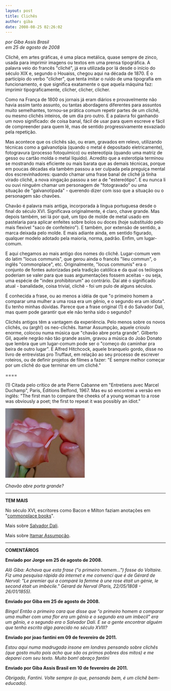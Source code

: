 ```yaml
---
layout: post
title: Clichês
author: giba
date: 2008-08-25 02:26:02
---
```

*por Giba Assis Brasil*\
*em 25 de agosto de 2008*

Clichê, em artes gráficas, é uma placa metálica, quase sempre de zinco, usada para imprimir imagens ou textos em uma prensa tipográfica. A palavra veio do francês "cliché", já era utilizada por lá desde o início do século XIX e, segundo o Houaiss, chegou aqui na década de 1870. É o particípio do verbo "clicher", que tenta imitar o ruído de uma tipografia em funcionamento, e que significa exatamente o que aquela máquina faz: imprimir tipograficamente, clicher, clicher, clicher.

Como na França de 1800 os jornais já eram diários e provavelmente não havia assim tanto assunto, ou tantas abordagens diferentes para assuntos muito semelhantes, tornou-se prática comum repetir partes de um clichê, ou mesmo clichês inteiros, de um dia pro outro. E a palavra foi ganhando um novo significado: de coisa banal, fácil de usar para quem escreve e fácil de compreender para quem lê, mas de sentido progressivamente esvaziado pela repetição.

Mas acontece que os clichês são, ou eram, gravados em relevo, utilizando técnicas como a galvanotipia (quando o metal é depositado eletricamente), fotogravura (processo fotoquímico) ou estereotipia (quando uma matriz de gesso ou cartão molda o metal líquido). Acredito que a esterotipia terminou se mostrando mais eficiente ou mais barata que as demais técnicas, porque em poucas décadas ela também passou a ser culpada pela preguiça mental dos escrevinhadores: quando chamar uma frase banal de clichê já tinha virado clichê, a nova xingação passou a ser a de "estereótipo". E eu nunca li ou ouvi ninguém chamar um personagem de "fotogravado" ou uma situação de "galvanotipada" - querendo dizer com isso que a situação ou o personagem são chavões.

Chavão é palavra mais antiga, incorporada à língua portuguesa desde o final do século XVI. Significava originalmente, é claro, chave grande. Mas depois também, sei lá por quê, um tipo de molde de metal usado em pastelaria para aplicar enfeites sobre bolos ou doces (hoje substituído pelo mais flexível "saco de confeiteiro"). E também, por extensão de sentido, a marca deixada pelo molde. E mais adiante ainda, em sentido figurado, qualquer modelo adotado pela maioria, norma, padrão. Enfim, um lugar-comum.

E aqui chegamos ao mais antigo dos nomes do clichê. Lugar-comum vem do latim "locus communis", que gerou ainda o francês "lieu commun", o inglês "commonplace", etc. Originalmente, "locus communis" era o conjunto de fontes autorizadas pela tradição católica e da qual os teólogos poderiam se valer para que suas argumentações fossem aceitas - ou seja, uma espécie de "index prohibitorum" ao contrário. Daí até o significado atual - banalidade, coisa trivial, clichê - foi um pulo de alguns séculos.

É conhecida a frase, ou ao menos a idéia de que "o primeiro homem a comparar uma mulher a uma rosa era um gênio, e o segundo era um idiota". Eu tenho minhas dúvidas. Parece que a frase original (1) é do Salvador Dali, mas quem pode garantir que ele não tenha sido o segundo?

Clichês antigos têm a vantagem da experiência. Pelo menos sobre os novos clichês, ou (argh!) os neo-clichês. Itamar Assumpção, aquele crioulo enorme, colocou numa música que "chavão abre porta grande". Gilberto Gil, aquele negrão não tão grande assim, gravou a música do João Donato que lembra que um lugar-comum pode ser o "começo do caminhar pra beira de outro lugar". E Alfred Hitchcock, aquele branquelo gordo, disse no livro de entrevistas pro Truffaut, em relação ao seu processo de escrever roteiros, ou de definir projetos de filmes a fazer: "É sempre melhor começar por um clichê do que terminar em um clichê."

\====

(1) Citada pelo crítico de arte Pierre Cabanne em "Entretiens avec Marcel Duchamp", Paris, Éditions Belfond, 1967. Mas eu só encontrei a versão em inglês: "The first man to compare the cheeks of a young woman to a rose was obviously a poet; the first to repeat it was possibly an idiot."

![](/uploads/chavao.jpg)

*Chavão abre porta grande?*

- - -

**TEM MAIS**

No século XVI, escritores como Bacon e Milton faziam anotações em "[commonplace books](https://en.wikipedia.org/wiki/Commonplace_book)".

Mais sobre [Salvador Dali](http://pt.wikipedia.org/wiki/Salvador_Dal%C3%AD).

Mais sobre [Itamar Assumpção](http://www.mpbnet.com.br/canto.brasileiro/itamar.assumpcao/).

- - -

**COMENTÁRIOS**

**Enviado por Jorge em 25 de agosto de 2008.**

*Alô Giba: Achava que esta frase ("o primeiro homem...") fosse do Voltaire. Fiz uma pesquisa rápida da internet e me convenci que é de Gérard de Nerval: "Le premier qui a comparé la femme à une rose était un génie, le second était un imbécile." Gérard de Nerval (Paris, 22/05/1808 - 26/01/1855).*

**Enviado por Giba em 25 de agosto de 2008.**

*Bingo! Então o primeiro cara que disse que "o primeiro homem a comparar uma mulher com uma flor era um gênio e o segundo era um imbecil" era um gênio, e o segundo era o Salvador Dali. E se a gente encontrar alguém que tenha escrito algo parecido no século XVIII?*

**Enviado por joao fantini em 09 de fevereiro de 2011.**

*Estou aqui numa madrugada insone em londres pensando sobre clichês (que gosto muito pois acho que são os primos pobres dos mitos) e me deparei com seu texto. Muito bom! abraço fantini*

**Enviado por Giba Assis Brasil em 10 de fevereiro de 2011.**

*Obrigado, Fantini. Volte sempre (o que, pensando bem, é um clichê bem-educado).*